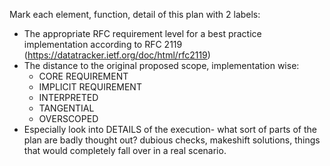 Mark each element, function, detail of this plan with 2 labels:
- The appropriate RFC requirement level for a best practice implementation according to RFC 2119 (https://datatracker.ietf.org/doc/html/rfc2119)
- The distance to the original proposed scope, implementation wise:
  - CORE REQUIREMENT
  - IMPLICIT REQUIREMENT
  - INTERPRETED
  - TANGENTIAL
  - OVERSCOPED
- Especially look into DETAILS of the execution- what sort of parts of the plan are badly thought out? dubious checks, makeshift solutions, things that would completely fall over in a real scenario.